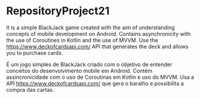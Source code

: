 # RepositoryProject21
It is a simple BlackJack game created with the aim of understanding concepts of mobile development on Android.
Contains asynchronicity with the use of Coroutines in Kotlin and the use of MVVM.
Use the https://www.deckofcardsapi.com/ API that generates the deck and allows you to purchase cards.

É um jogo simples de BlackJack criado com o objetivo de entender conceitos do desenvolvimento mobile em Android.
Contém assincronicidade com o uso de Coroutinas em Kotlin e uso do MVVM.
Usa a API https://www.deckofcardsapi.com/ que gera o baralho e possibilita a compra das cartas.
